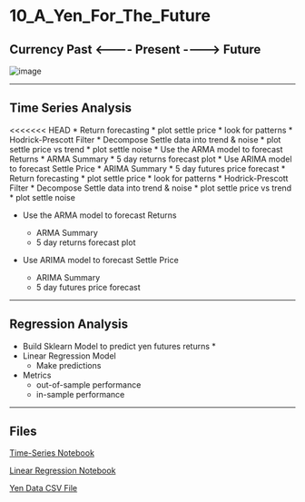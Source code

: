 # 10_A_Yen_For_The_Future
## Currency Past <---- Present ----> Future 


![image](https://user-images.githubusercontent.com/70820754/99487818-5fef1e80-2924-11eb-9f92-463759abfe5e.png)
- - -
## Time Series Analysis
<<<<<<< HEAD
    * Return forecasting
        * plot settle price
        * look for patterns
    * Hodrick-Prescott Filter
        * Decompose Settle data into trend & noise
        * plot settle price vs trend
        * plot settle noise
    * Use the ARMA model to forecast Returns
        * ARMA Summary
        * 5 day returns forecast plot
    * Use ARIMA model to forecast Settle Price
        * ARIMA Summary
        * 5 day futures price forecast
    * Return forecasting
       * plot settle price
       * look for patterns
    * Hodrick-Prescott Filter
        * Decompose Settle data into trend & noise
        * plot settle price vs trend
        * plot settle noise

* Use the ARMA model to forecast Returns
    
   * ARMA Summary
   * 5 day returns forecast plot
         
* Use ARIMA model to forecast Settle Price
    
   * ARIMA Summary
   * 5 day futures price forecast
   
---

## Regression Analysis

* Build Sklearn Model to predict yen futures returns
  * 
* Linear Regression Model
  * Make predictions
* Metrics
  * out-of-sample performance
  * in-sample performance
  
---

## Files

[Time-Series Notebook](https://github.com/kary2003/10_A_Yen_For_The_Future/blob/main/time_series_analysis.ipynb)

[Linear Regression Notebook](https://github.com/kary2003/10_A_Yen_For_The_Future/blob/main/regression_analysis.ipynb)

[Yen Data CSV File](https://github.com/kary2003/10_A_Yen_For_The_Future/blob/main/yen.csv)
